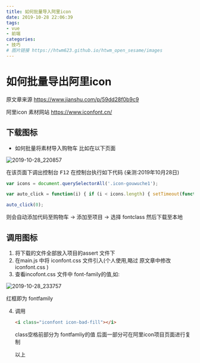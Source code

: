 ```yaml
---
title: 如何批量导入阿里icon
date: 2019-10-28 22:06:39
tags:
- vue
- 前端
categories:
- 技巧
# 图片链接 https://htwm623.github.io/htwm_open_sesame/images
---
```


# 如何批量导出阿里icon

原文章来源  https://www.jianshu.com/p/59dd28f0b9c9 

阿里icon 素材网站  https://www.iconfont.cn/ 



## 下载图标

- 如何批量将素材导入购物车 比如在以下页面

  

![2019-10-28_220857](https://htwm623.github.io/htwm_open_sesame/images/2019-10-28_220857.png)

<!--more-->

在该页面下调出控制台 <kbd>F12</kbd>  在控制台执行如下代码 (亲测:2019年10月28日)

```javascript
var icons = document.querySelectorAll('.icon-gouwuche1');

var auto_click = function(i) { if (i < icons.length) { setTimeout(function() { icons.item(i).click(); auto_click(i + 1); }, 600); } };

auto_click(0);

```



则会自动添加代码至购物车 -> 添加至项目 -> 选择 fontclass 然后下载至本地



## 调用图标

1. 将下载的文件全部放入项目的assert 文件下
2. 在main.js 中将 iconfont.css 文件引入(个人使用,略过 原文章中修改iconfont.css )
3. 查看incofont.css 文件中 font-family的值,如:



![2019-10-28_233757](https://htwm623.github.io/htwm_open_sesame/images/2019-10-28_233757.png)

红框即为 fontfamily

4. 调用

   ```html
   <i class="iconfont icon-bad-fill"></i>
   ```

   class空格前部分为 fontfamliy的值 后面一部分可在阿里icon项目页面进行复制

   

   以上

